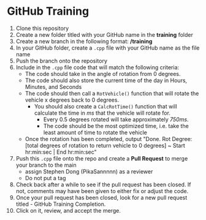 # GitHub Training

1. Clone this repository
2. Create a new folder titled with your GitHub name in the **training** folder
3. Create a new branch in the following format: **<GitHub name>/training**
4. In your GitHub folder, create a `.cpp` file with your GitHub name as the file name
5. Push the branch onto the repository
6. Include in the `.cpp` file code that will match the following criteria:
    - The code should take in the angle of rotation from 0 degrees.
    - The code should also store the current time of the day in Hours, Minutes, and Seconds
    - The code should then call a `RotVehicle()` function that will rotate the vehicle x degrees back to 0 degrees.
        - You should also create a `CalcRotTime()` function that will calculate the time in *ms* that the vehicle will rotate for.
            - Every 0.5 degrees rotated will take approximately *750ms*.
            - The code should be the most optimized time, i.e. take the least amount of time to rotate the vehicle
    - Once the rotation has been completed, output "Done. Rot Degree: [total degrees of rotation to return vehicle to 0 degrees] ~ Start hr:min:sec | End hr:min:sec"
7. Push this `.cpp` file onto the repo and create a **Pull Request** to merge your branch to the main
    - assign Stephen Dong (PikaSannnnn) as a reviewer
    - Do not put a tag
8. Check back after a while to see if the pull request has been closed. If not, comments may have been given to either fix or adjust the code.
9. Once your pull request has been closed, look for a new pull request titled <Your GitHub name> - GitHub Training Completion.
10. Click on it, review, and accept the merge.